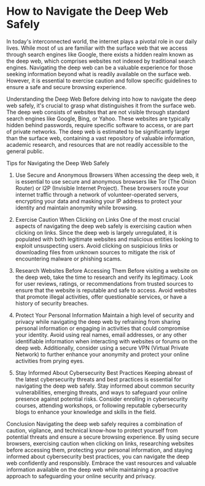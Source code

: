# How to Navigate the Deep Web Safely

In today's interconnected world, the internet plays a pivotal role in our daily lives. While most of us are familiar with the surface web that we access through search engines like Google, there exists a hidden realm known as the deep web, which comprises websites not indexed by traditional search engines. Navigating the deep web can be a valuable experience for those seeking information beyond what is readily available on the surface web. However, it is essential to exercise caution and follow specific guidelines to ensure a safe and secure browsing experience.

Understanding the Deep Web
Before delving into how to navigate the deep web safely, it's crucial to grasp what distinguishes it from the surface web. The deep web consists of websites that are not visible through standard search engines like Google, Bing, or Yahoo. These websites are typically hidden behind passwords, require specific software to access, or are part of private networks. The deep web is estimated to be significantly larger than the surface web, containing a vast repository of valuable information, academic research, and resources that are not readily accessible to the general public.

Tips for Navigating the Deep Web Safely
1. Use Secure and Anonymous Browsers
When accessing the deep web, it is essential to use secure and anonymous browsers like Tor (The Onion Router) or I2P (Invisible Internet Project). These browsers route your internet traffic through a network of volunteer-operated servers, encrypting your data and masking your IP address to protect your identity and maintain anonymity while browsing.

2. Exercise Caution When Clicking on Links
One of the most crucial aspects of navigating the deep web safely is exercising caution when clicking on links. Since the deep web is largely unregulated, it is populated with both legitimate websites and malicious entities looking to exploit unsuspecting users. Avoid clicking on suspicious links or downloading files from unknown sources to mitigate the risk of encountering malware or phishing scams.

3. Research Websites Before Accessing Them
Before visiting a website on the deep web, take the time to research and verify its legitimacy. Look for user reviews, ratings, or recommendations from trusted sources to ensure that the website is reputable and safe to access. Avoid websites that promote illegal activities, offer questionable services, or have a history of security breaches.

4. Protect Your Personal Information
Maintain a high level of security and privacy while navigating the deep web by refraining from sharing personal information or engaging in activities that could compromise your identity. Avoid using real names, email addresses, or any other identifiable information when interacting with websites or forums on the deep web. Additionally, consider using a secure VPN (Virtual Private Network) to further enhance your anonymity and protect your online activities from prying eyes.

5. Stay Informed About Cybersecurity Best Practices
Keeping abreast of the latest cybersecurity threats and best practices is essential for navigating the deep web safely. Stay informed about common security vulnerabilities, emerging threats, and ways to safeguard your online presence against potential risks. Consider enrolling in cybersecurity courses, attending workshops, or following reputable cybersecurity blogs to enhance your knowledge and skills in the field.

Conclusion
Navigating the deep web safely requires a combination of caution, vigilance, and technical know-how to protect yourself from potential threats and ensure a secure browsing experience. By using secure browsers, exercising caution when clicking on links, researching websites before accessing them, protecting your personal information, and staying informed about cybersecurity best practices, you can navigate the deep web confidently and responsibly. Embrace the vast resources and valuable information available on the deep web while maintaining a proactive approach to safeguarding your online security and privacy.